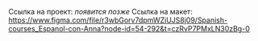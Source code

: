Ссылка на проект: *появится позже*
Ссылка на макет: https://www.figma.com/file/r3wbGorv7dpmWZiUJS8j09/Spanish-courses_Espanol-con-Anna?node-id=54-292&t=czRvP7PMxLN30zBg-0